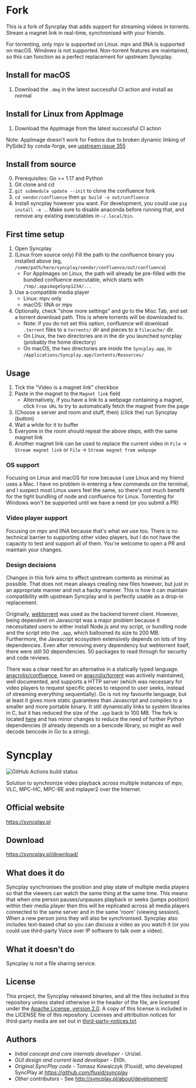 <!---
# Copyright (C) 2019 Syncplay
# This file is licensed under the MIT license - http://opensource.org/licenses/MIT

# Permission is hereby granted, free of charge, to any person obtaining a copy
# of this software and associated documentation files (the "Software"), to deal
# in the Software without restriction, including without limitation the rights
# to use, copy, modify, merge, publish, distribute, sublicense, and/or sell
# copies of the Software, and to permit persons to whom the Software is
# furnished to do so, subject to the following conditions:

# The above copyright notice and this permission notice shall be included in all
# copies or substantial portions of the Software.

# THE SOFTWARE IS PROVIDED "AS IS", WITHOUT WARRANTY OF ANY KIND, EXPRESS OR
# IMPLIED, INCLUDING BUT NOT LIMITED TO THE WARRANTIES OF MERCHANTABILITY,
# FITNESS FOR A PARTICULAR PURPOSE AND NONINFRINGEMENT. IN NO EVENT SHALL THE
# AUTHORS OR COPYRIGHT HOLDERS BE LIABLE FOR ANY CLAIM, DAMAGES OR OTHER
# LIABILITY, WHETHER IN AN ACTION OF CONTRACT, TORT OR OTHERWISE, ARISING FROM,
# OUT OF OR IN CONNECTION WITH THE SOFTWARE OR THE USE OR OTHER DEALINGS IN THE
# SOFTWARE.
-->

# Fork

This is a fork of Syncplay that adds support for streaming videos in torrents. Stream a magnet link in real-time, synchronised with your friends.

For torrenting, only mpv is supported on Linux. mpv and IINA is supported on macOS. Windows is not supported. Non-torrent features are maintained, so this can function as a perfect replacement for upstream Syncplay.

## Install for macOS

1. Download the `.dmg` in the latest successful CI action and install as normal

## Install for Linux from AppImage

1. Download the AppImage from the latest successful CI action

Note: AppImage doesn't work for Fedora due to broken dynamic linking of PySide2 by conda-forge, see [upstream issue 355](https://www.github.com/Syncplay/syncplay/issues/355)

## Install from source

0. Prerequisites: Go >= 1.17 and Python
1. Git clone and cd
2. `git submodule update --init` to clone the confluence fork
3. `cd vendor/confluence` then `go build -o out/confluence`
4. Install syncplay however you want. For development, you could use `pip install -e .`. Make sure to disable anaconda before running that, and remove any existing executables in `~/.local/bin`.

## First time setup

1. Open Syncplay
2. (Linux from source only) Fill the path to the confluence binary you installed above (eg, `/some/path/here/syncplay/vendor/confluence/out/confluence`)
    - For AppImages on Linux, the path will already be pre-filled with the bundled confluence executable, which starts with `/tmp/.appimageSynp1234/...`
3. Use a compatible media player
    - Linux: mpv only
    - macOS: IINA or mpv
4. Optionally, check "show more settings" and go to the Misc Tab, and set a torrent download path. This is where torrents will be downloaded to.
    - Note: if you do not set this option, confluence will download `.torrent` files to a `torrents/` dir and pieces to a `filecache/` dir.
    - On Linux, the two directories are in the dir you launched syncplay (probably the home directory)
    - On macOS, the two directories are *inside* the `Syncplay.app`, in `/Applications/Syncplay.app/Contents/Resources/`

## Usage

1. Tick the "Video is a magnet link" checkbox
2. Paste in the magnet to the `Magnet link` field
    - Alternatively, if you have a link to a webpage containing a magnet, click `From URL` to try to automatically fetch the magnet from the page
3. (Choose a server and room and stuff, then) (click the) run Syncplay (button)
4. Wait a while for it to buffer
5. Everyone in the room should repeat the above steps, with the same magnet link
6. Another magnet link can be used to replace the current video in `File` -> `Stream magnet link` or `File` -> `Stream magnet from webpage`

### OS support

Focusing on Linux and macOS for now because I use Linux and my friend uses a Mac. I have no problem in entering a few commands on the terminal, and I suspect most Linux users feel the same, so there's not much benefit for the tight bundling of node and confluence for Linux. Torrenting for Windows won't be supported until we have a need (or you submit a PR)

### Video player support

Focusing on mpv and IINA because that's what we use too. There is no technical barrier to supporting other video players, but I do not have the capacity to test and support all of them. You're welcome to open a PR and maintain your changes.

### Design decisions

Changes in this fork aims to affect upstream contents as minimal as possible. That does not mean always creating new files however, but just in an appropriate manner and not a hacky manner. This is how it can maintain compatibility with upstream Syncplay and is perfectly usable as a drop-in replacement.

Originally, [webtorrent](https://github.com/webtorrent/webtorrent) was used as the backend torrent client. However, being dependent on Javascript was a major problem because it necessitated users to either install Node.js and my script, or bundling node and the script into the `.app`, which ballooned its size to 200 MB. Furthermore, the Javascript ecosystem extensively depends on lots of tiny dependencies. Even after removing every dependency but webtorrent itself, there were still 50 dependencies. 50 packages to read through for security and code reviews.

There was a clear need for an alternative in a statically typed language. [anacrolix/confluence](https://github.com/anacrolix/confluence), based on [anacrolix/torrent](https://github.com/anacrolix/torrent) was actively maintained, well documented, and supports a HTTP server (which was necessary for video players to request specific pieces to respond to user seeks, instead of streaming everything sequentially). Go is not my favourite language, but at least it gives more static guarantees than Javascript and compiles to a smaller and more portable binary. It still dynamically links to system libraries in C, but it has reduced the size of the `.app` back to 100 MB. The fork is located [here](https://github.com/akazukin5151/confluence) and has minor changes to reduce the need of further Python dependencies (it already depends on a bencode library, so might as well decode bencode in Go to a string).

# Syncplay
![GitHub Actions build status](https://github.com/Syncplay/syncplay/workflows/Build/badge.svg)

Solution to synchronize video playback across multiple instances of mpv, VLC, MPC-HC, MPC-BE and mplayer2 over the Internet.

## Official website
https://syncplay.pl

## Download
https://syncplay.pl/download/

## What does it do

Syncplay synchronises the position and play state of multiple media players so that the viewers can watch the same thing at the same time.
This means that when one person pauses/unpauses playback or seeks (jumps position) within their media player then this will be replicated across all media players connected to the same server and in the same 'room' (viewing session).
When a new person joins they will also be synchronised. Syncplay also includes text-based chat so you can discuss a video as you watch it (or you could use third-party Voice over IP software to talk over a video).

## What it doesn't do

Syncplay is not a file sharing service.

## License

This project, the Syncplay released binaries, and all the files included in this repository unless stated otherwise in the header of the file, are licensed under the [Apache License, version 2.0](https://www.apache.org/licenses/LICENSE-2.0.html). A copy of this license is included in the LICENSE file of this repository. Licenses and attribution notices for third-party media are set out in [third-party-notices.txt](syncplay/resources/third-party-notices.txt).

## Authors
* *Initial concept and core internals developer* - Uriziel.
* *GUI design and current lead developer* - Et0h.
* *Original SyncPlay code* - Tomasz Kowalczyk (Fluxid), who developed SyncPlay at https://github.com/fluxid/syncplay
* *Other contributors* - See http://syncplay.pl/about/development/
